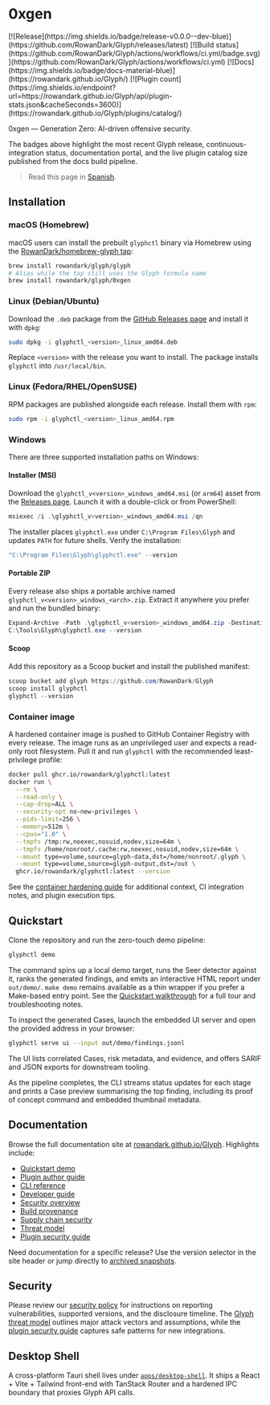 # 0xgen

<!-- version-badge -->[![Release](https://img.shields.io/badge/release-v0.0.0--dev-blue)](https://github.com/RowanDark/Glyph/releases/latest)<!-- /version-badge --> [![Build status](https://github.com/RowanDark/Glyph/actions/workflows/ci.yml/badge.svg)](https://github.com/RowanDark/Glyph/actions/workflows/ci.yml) [![Docs](https://img.shields.io/badge/docs-material-blue)](https://rowandark.github.io/Glyph/) [![Plugin count](https://img.shields.io/endpoint?url=https://rowandark.github.io/Glyph/api/plugin-stats.json&cacheSeconds=3600)](https://rowandark.github.io/Glyph/plugins/catalog/)

0xgen — Generation Zero: AI-driven offensive security.

The badges above highlight the most recent Glyph release, continuous-integration
status, documentation portal, and the live plugin catalog size published from the
docs build pipeline.

> Read this page in [Spanish](README.es.md).

## Installation

### macOS (Homebrew)

macOS users can install the prebuilt `glyphctl` binary via Homebrew using the
[RowanDark/homebrew-glyph tap](https://github.com/RowanDark/homebrew-glyph):

```bash
brew install rowandark/glyph/glyph
# Alias while the tap still uses the Glyph formula name
brew install rowandark/glyph/0xgen
```

### Linux (Debian/Ubuntu)

Download the `.deb` package from the
[GitHub Releases page](https://github.com/RowanDark/Glyph/releases) and install
it with `dpkg`:

```bash
sudo dpkg -i glyphctl_<version>_linux_amd64.deb
```

Replace `<version>` with the release you want to install. The package installs
`glyphctl` into `/usr/local/bin`.

### Linux (Fedora/RHEL/OpenSUSE)

RPM packages are published alongside each release. Install them with `rpm`:

```bash
sudo rpm -i glyphctl_<version>_linux_amd64.rpm
```

### Windows

There are three supported installation paths on Windows:

#### Installer (MSI)

Download the `glyphctl_v<version>_windows_amd64.msi` (or `arm64`) asset from the
[Releases page](https://github.com/RowanDark/Glyph/releases). Launch it with a
double-click or from PowerShell:

```powershell
msiexec /i .\glyphctl_v<version>_windows_amd64.msi /qn
```

The installer places `glyphctl.exe` under `C:\Program Files\Glyph` and updates
`PATH` for future shells. Verify the installation:

```powershell
"C:\Program Files\Glyph\glyphctl.exe" --version
```

#### Portable ZIP

Every release also ships a portable archive named
`glyphctl_v<version>_windows_<arch>.zip`. Extract it anywhere you prefer and run
the bundled binary:

```powershell
Expand-Archive -Path .\glyphctl_v<version>_windows_amd64.zip -DestinationPath C:\Tools\Glyph
C:\Tools\Glyph\glyphctl.exe --version
```

#### Scoop

Add this repository as a Scoop bucket and install the published manifest:

```powershell
scoop bucket add glyph https://github.com/RowanDark/Glyph
scoop install glyphctl
glyphctl --version
```

### Container image

A hardened container image is pushed to GitHub Container Registry with every
release. The image runs as an unprivileged user and expects a read-only root
filesystem. Pull it and run `glyphctl` with the recommended least-privilege
profile:

```bash
docker pull ghcr.io/rowandark/glyphctl:latest
docker run \
  --rm \
  --read-only \
  --cap-drop=ALL \
  --security-opt no-new-privileges \
  --pids-limit=256 \
  --memory=512m \
  --cpus="1.0" \
  --tmpfs /tmp:rw,noexec,nosuid,nodev,size=64m \
  --tmpfs /home/nonroot/.cache:rw,noexec,nosuid,nodev,size=64m \
  --mount type=volume,source=glyph-data,dst=/home/nonroot/.glyph \
  --mount type=volume,source=glyph-output,dst=/out \
  ghcr.io/rowandark/glyphctl:latest --version
```

See the [container hardening guide](docs/en/security/container.md) for additional
context, CI integration notes, and plugin execution tips.

## Quickstart

Clone the repository and run the zero-touch demo pipeline:

```bash
glyphctl demo
```

The command spins up a local demo target, runs the Seer detector against it, ranks
the generated findings, and emits an interactive HTML report under `out/demo/`.
`make demo` remains available as a thin wrapper if you prefer a Make-based entry
point. See the [Quickstart walkthrough](https://rowandark.github.io/Glyph/quickstart/)
for a full tour and troubleshooting notes.

To inspect the generated Cases, launch the embedded UI server and open the
provided address in your browser:

```bash
glyphctl serve ui --input out/demo/findings.jsonl
```

The UI lists correlated Cases, risk metadata, and evidence, and offers SARIF and
JSON exports for downstream tooling.

As the pipeline completes, the CLI streams status updates for each stage and
prints a Case preview summarising the top finding, including its proof of
concept command and embedded thumbnail metadata.

## Documentation

Browse the full documentation site at [rowandark.github.io/Glyph](https://rowandark.github.io/Glyph/).
Highlights include:

* [Quickstart demo](https://rowandark.github.io/Glyph/quickstart/)
* [Plugin author guide](https://rowandark.github.io/Glyph/plugins/)
* [CLI reference](https://rowandark.github.io/Glyph/cli/)
* [Developer guide](https://rowandark.github.io/Glyph/dev-guide/)
* [Security overview](https://rowandark.github.io/Glyph/security/)
* [Build provenance](https://rowandark.github.io/Glyph/security/provenance/)
* [Supply chain security](https://rowandark.github.io/Glyph/security/supply-chain/)
* [Threat model](https://rowandark.github.io/Glyph/security/threat-model/)
* [Plugin security guide](PLUGIN_GUIDE.md)

Need documentation for a specific release? Use the version selector in the site
header or jump directly to [archived snapshots](https://rowandark.github.io/Glyph/versions/).

## Security

Please review our [security policy](SECURITY.md) for instructions on reporting
vulnerabilities, supported versions, and the disclosure timeline. The
[Glyph threat model](THREAT_MODEL.md) outlines major attack vectors and
assumptions, while the [plugin security guide](PLUGIN_GUIDE.md) captures safe
patterns for new integrations.

## Desktop Shell

A cross-platform Tauri shell lives under [`apps/desktop-shell`](apps/desktop-shell). It ships a React + Vite + Tailwind front-end with TanStack Router and a hardened IPC boundary that proxies Glyph API calls.
